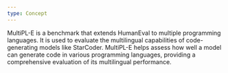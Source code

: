 ```yaml
---
type: Concept
---
```


MultiPL-E is a benchmark that extends HumanEval to multiple programming languages. It is used to evaluate the multilingual capabilities of code-generating models like StarCoder. MultiPL-E helps assess how well a model can generate code in various programming languages, providing a comprehensive evaluation of its multilingual performance.